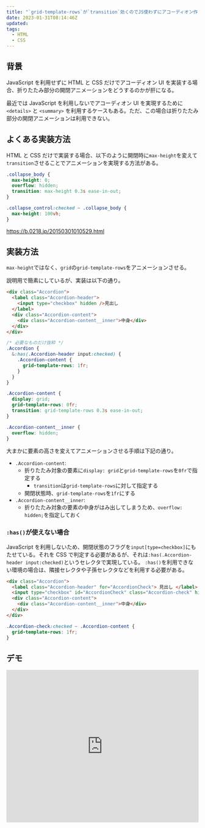 ```yaml
---
title: "`grid-template-rows`が`transition`効くのでJS使わずにアコーディオン作ってみた件"
date: 2023-01-31T08:14:46Z
updated:
tags:
  - HTML
  - CSS
---
```


## 背景

JavaScript を利用せずに HTML と CSS だけでアコーディオン UI を実装する場合、折りたたみ部分の開閉アニメーションをどうするのかが肝になる。

最近では JavaScript を利用しないでアコーディオン UI を実現するために `<details>` と `<summary>` を利用するケースもある。ただ、この場合は折りたたみ部分の開閉アニメーションは利用できない。

## よくある実装方法

HTML と CSS だけで実装する場合、以下のように開閉時に`max-height`を変えて`transition`させることでアニメーションを実現する方法がある。

```css
.collapse_body {
  max-height: 0;
  overflow: hidden;
  transition: max-height 0.3s ease-in-out;
}

.collapse_control:checked ~ .collapse_body {
  max-height: 100vh;
}
```

https://b.0218.jp/20150301010529.html

## 実装方法

`max-height`ではなく、`grid`の`grid-template-rows`をアニメーションさせる。

説明用で簡素にしているが、実装は以下の通り。

```html
<div class="Accordion">
  <label class="Accordion-header">
    <input type="checkbox" hidden />見出し
  </label>
  <div class="Accordion-content">
    <div class="Accordion-content__inner">中身</div>
  </div>
</div>
```

```css
/* 必要なものだけ抜粋 */
.Accordion {
  &:has(.Accordion-header input:checked) {
    .Accordion-content {
      grid-template-rows: 1fr;
    }
  }
}

.Accordion-content {
  display: grid;
  grid-template-rows: 0fr;
  transition: grid-template-rows 0.3s ease-in-out;
}

.Accordion-content__inner {
  overflow: hidden;
}
```

大まかに要素の高さを変えてアニメーションさせる手順は下記の通り。

- `.Accordion-content`:
  - 折りたたみ対象の要素に`display: grid`と`grid-template-rows`を`0fr`で指定する
    - `transition`は`grid-template-rows`に対して指定する
  - 開閉状態時、`grid-template-rows`を`1fr`にする
- `.Accordion-content__inner`:
  - 折りたたみ対象の要素の中身がはみ出してしまうため、`overflow: hidden;`を指定しておく

### `:has()`が使えない場合

JavaScript を利用しないため、開閉状態のフラグを`input[type=checkbox]`にもたせている。それを CSS で判定する必要があるが、それは`:has(.Accordion-header input:checked)`というセレクタで実現している。
`:has()`を利用できない環境の場合は、隣接セレクタや子孫セレクタなどを利用する必要がある。

```html
<div class="Accordion">
  <label class="Accordion-header" for="AccordionCheck"> 見出し </label>
  <input type="checkbox" id="AccordionCheck" class="Accordion-check" hidden />
  <div class="Accordion-content">
    <div class="Accordion-content__inner">中身</div>
  </div>
</div>
```

```css
.Accordion-check:checked ~ .Accordion-content {
  grid-template-rows: 1fr;
}
```

## デモ

<iframe height="400" style="width: 100%;" scrolling="no" title="Untitled" src="https://codepen.io/hiro0218/embed/WNKgbyX?default-tab=result&theme-id=light" frameborder="no" loading="lazy" allowtransparency="true" allowfullscreen="true">
  See the Pen <a href="https://codepen.io/hiro0218/pen/WNKgbyX">
  Untitled</a> by hiro (<a href="https://codepen.io/hiro0218">@hiro0218</a>)
  on <a href="https://codepen.io">CodePen</a>.
</iframe>
